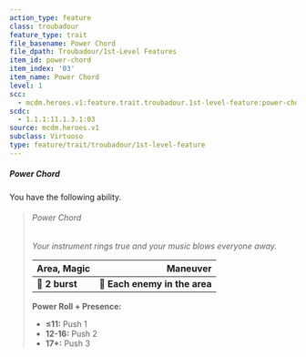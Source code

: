 ```yaml
---
action_type: feature
class: troubadour
feature_type: trait
file_basename: Power Chord
file_dpath: Troubadour/1st-Level Features
item_id: power-chord
item_index: '03'
item_name: Power Chord
level: 1
scc:
  - mcdm.heroes.v1:feature.trait.troubadour.1st-level-feature:power-chord
scdc:
  - 1.1.1:11.1.3.1:03
source: mcdm.heroes.v1
subclass: Virtuoso
type: feature/trait/troubadour/1st-level-feature
---
```


##### Power Chord

You have the following ability.

<!-- -->
> ###### Power Chord
>
> *Your instrument rings true and your music blows everyone away.*
>
> | **Area, Magic** |                  **Maneuver** |
> | --------------- | ----------------------------: |
> | **📏 2 burst**  | **🎯 Each enemy in the area** |
>
> **Power Roll + Presence:**
>
> - **≤11:** Push 1
> - **12-16:** Push 2
> - **17+:** Push 3

